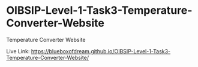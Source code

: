 # OIBSIP-Level-1-Task3-Temperature-Converter-Website
Temperature Converter Website

Live Link: https://blueboxofdream.github.io/OIBSIP-Level-1-Task3-Temperature-Converter-Website/
